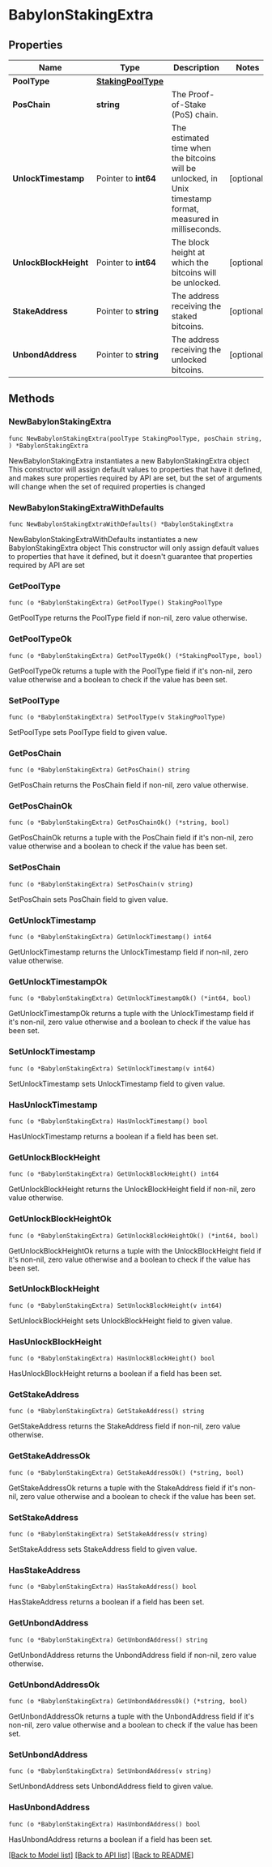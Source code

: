# BabylonStakingExtra

## Properties

Name | Type | Description | Notes
------------ | ------------- | ------------- | -------------
**PoolType** | [**StakingPoolType**](StakingPoolType.md) |  | 
**PosChain** | **string** | The Proof-of-Stake (PoS) chain. | 
**UnlockTimestamp** | Pointer to **int64** | The estimated time when the bitcoins will be unlocked, in Unix timestamp format, measured in milliseconds. | [optional] 
**UnlockBlockHeight** | Pointer to **int64** | The block height at which the bitcoins will be unlocked. | [optional] 
**StakeAddress** | Pointer to **string** | The address receiving the staked bitcoins. | [optional] 
**UnbondAddress** | Pointer to **string** | The address receiving the unlocked bitcoins. | [optional] 

## Methods

### NewBabylonStakingExtra

`func NewBabylonStakingExtra(poolType StakingPoolType, posChain string, ) *BabylonStakingExtra`

NewBabylonStakingExtra instantiates a new BabylonStakingExtra object
This constructor will assign default values to properties that have it defined,
and makes sure properties required by API are set, but the set of arguments
will change when the set of required properties is changed

### NewBabylonStakingExtraWithDefaults

`func NewBabylonStakingExtraWithDefaults() *BabylonStakingExtra`

NewBabylonStakingExtraWithDefaults instantiates a new BabylonStakingExtra object
This constructor will only assign default values to properties that have it defined,
but it doesn't guarantee that properties required by API are set

### GetPoolType

`func (o *BabylonStakingExtra) GetPoolType() StakingPoolType`

GetPoolType returns the PoolType field if non-nil, zero value otherwise.

### GetPoolTypeOk

`func (o *BabylonStakingExtra) GetPoolTypeOk() (*StakingPoolType, bool)`

GetPoolTypeOk returns a tuple with the PoolType field if it's non-nil, zero value otherwise
and a boolean to check if the value has been set.

### SetPoolType

`func (o *BabylonStakingExtra) SetPoolType(v StakingPoolType)`

SetPoolType sets PoolType field to given value.


### GetPosChain

`func (o *BabylonStakingExtra) GetPosChain() string`

GetPosChain returns the PosChain field if non-nil, zero value otherwise.

### GetPosChainOk

`func (o *BabylonStakingExtra) GetPosChainOk() (*string, bool)`

GetPosChainOk returns a tuple with the PosChain field if it's non-nil, zero value otherwise
and a boolean to check if the value has been set.

### SetPosChain

`func (o *BabylonStakingExtra) SetPosChain(v string)`

SetPosChain sets PosChain field to given value.


### GetUnlockTimestamp

`func (o *BabylonStakingExtra) GetUnlockTimestamp() int64`

GetUnlockTimestamp returns the UnlockTimestamp field if non-nil, zero value otherwise.

### GetUnlockTimestampOk

`func (o *BabylonStakingExtra) GetUnlockTimestampOk() (*int64, bool)`

GetUnlockTimestampOk returns a tuple with the UnlockTimestamp field if it's non-nil, zero value otherwise
and a boolean to check if the value has been set.

### SetUnlockTimestamp

`func (o *BabylonStakingExtra) SetUnlockTimestamp(v int64)`

SetUnlockTimestamp sets UnlockTimestamp field to given value.

### HasUnlockTimestamp

`func (o *BabylonStakingExtra) HasUnlockTimestamp() bool`

HasUnlockTimestamp returns a boolean if a field has been set.

### GetUnlockBlockHeight

`func (o *BabylonStakingExtra) GetUnlockBlockHeight() int64`

GetUnlockBlockHeight returns the UnlockBlockHeight field if non-nil, zero value otherwise.

### GetUnlockBlockHeightOk

`func (o *BabylonStakingExtra) GetUnlockBlockHeightOk() (*int64, bool)`

GetUnlockBlockHeightOk returns a tuple with the UnlockBlockHeight field if it's non-nil, zero value otherwise
and a boolean to check if the value has been set.

### SetUnlockBlockHeight

`func (o *BabylonStakingExtra) SetUnlockBlockHeight(v int64)`

SetUnlockBlockHeight sets UnlockBlockHeight field to given value.

### HasUnlockBlockHeight

`func (o *BabylonStakingExtra) HasUnlockBlockHeight() bool`

HasUnlockBlockHeight returns a boolean if a field has been set.

### GetStakeAddress

`func (o *BabylonStakingExtra) GetStakeAddress() string`

GetStakeAddress returns the StakeAddress field if non-nil, zero value otherwise.

### GetStakeAddressOk

`func (o *BabylonStakingExtra) GetStakeAddressOk() (*string, bool)`

GetStakeAddressOk returns a tuple with the StakeAddress field if it's non-nil, zero value otherwise
and a boolean to check if the value has been set.

### SetStakeAddress

`func (o *BabylonStakingExtra) SetStakeAddress(v string)`

SetStakeAddress sets StakeAddress field to given value.

### HasStakeAddress

`func (o *BabylonStakingExtra) HasStakeAddress() bool`

HasStakeAddress returns a boolean if a field has been set.

### GetUnbondAddress

`func (o *BabylonStakingExtra) GetUnbondAddress() string`

GetUnbondAddress returns the UnbondAddress field if non-nil, zero value otherwise.

### GetUnbondAddressOk

`func (o *BabylonStakingExtra) GetUnbondAddressOk() (*string, bool)`

GetUnbondAddressOk returns a tuple with the UnbondAddress field if it's non-nil, zero value otherwise
and a boolean to check if the value has been set.

### SetUnbondAddress

`func (o *BabylonStakingExtra) SetUnbondAddress(v string)`

SetUnbondAddress sets UnbondAddress field to given value.

### HasUnbondAddress

`func (o *BabylonStakingExtra) HasUnbondAddress() bool`

HasUnbondAddress returns a boolean if a field has been set.


[[Back to Model list]](../README.md#documentation-for-models) [[Back to API list]](../README.md#documentation-for-api-endpoints) [[Back to README]](../README.md)



